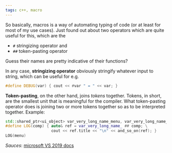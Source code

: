 ```yaml
---
tags: c++, macro
---
```


So basically, macros is a way of automating typing of code 
(or at least for most of my use cases). 
Just found out about two operators which are quite useful for this, which are the
- `#` stringizing operator and
- `##` token-pasting operator

Guess their names are pretty indicative of their functions?

In any case, **stringizing operator** obviously stringify whatever input to string, which can be useful 
for e.g. 
```cpp
#define DEBUG(var) { cout << #var " = " << var; }
```

**Token-pasting**, on the other hand, joins *tokens* together. 
Tokens, in short, are the smallest unit that is meaningful for the compiler.
What token-pasting operator does is joining two or more tokens together so as to be interpreted together.
Example:
```cpp
std::shared_ptr<ui_object> var_very_long_name_menu, var_very_long_name_GUI, var_very_long_name_interface;
#define LOG(comp) { auto& ref = var_very_long_name_ ## comp; \
                    cout << ref.title << "\n" << and_so_on(ref); }
LOG(menu)
```

*Sauces*: [microsoft VS 2019 docs](https://docs.microsoft.com/en-us/cpp/preprocessor/preprocessor-operators?view=vs-2019)
